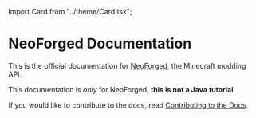 import Card from "../theme/Card.tsx";

# NeoForged Documentation

This is the official documentation for [NeoForged], the Minecraft modding API.

This documentation is _only_ for NeoForged, **this is not a Java tutorial**.

If you would like to contribute to the docs, read [Contributing to the Docs][contributing].

<div class="container">
    <div class="row">
        <div class="col" style={{padding: '10px'}}>
            <Card
                title="NeoForge Documentation"
                body="Learn how to create your first mod using NeoForge, and discover the vast APIs it provides."
                link="/docs/gettingstarted/"
                linkTitle="Get Started"
            />
        </div>
    </div>
    <div class="row">
        <div class="col" style={{padding: '10px'}}>
            <Card
                title="Toolchain Features"
                body="Learn about the features NeoForged provides through its Gradle plugins."
                link="/toolchain/docs/"
                linkTitle="Learn More"
            />
        </div>
        <div class="col" style={{padding: '10px'}}>
            <Card
                title="Primers"
                body="Read about the changes between Minecraft releases and how to update your mod accordingly."
                link="/primer/docs/"
                linkTitle="Read More"
            />
        </div>
    </div>
    <div class="row">
        <div class="col" style={{padding: '10px'}}>
            <Card
                title="User Guide"
                body="Learn how to install and use NeoForge in your client or server environment."
                link="/user/docs/"
                linkTitle="Get Started"
            />
        </div>
        <div class="col" style={{padding: '10px'}}>
            <Card
                title="Modpack Development"
                body="Learn how to create and debug modpacks with NeoForge mods."
                link="/modpack/docs/"
                linkTitle="Get Started"
            />
        </div>
    </div>
</div>

[NeoForged]: https://neoforged.net
[contributing]: ./contributing
